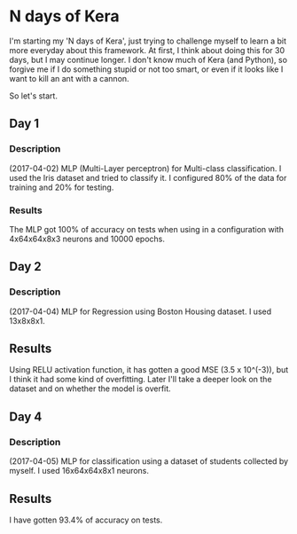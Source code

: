# N days of Kera

I'm starting my 'N days of Kera', just trying to challenge myself to learn a bit more everyday
about this framework. At first, I think about doing this for 30 days, but I may continue longer.
I don't know much of Kera (and Python), so forgive me if I do something stupid or not too smart,
or even if it looks like I want to kill an ant with a cannon.

So let's start.

## Day 1
### Description
(2017-04-02)
MLP (Multi-Layer perceptron) for Multi-class classification.
I used the Iris dataset and tried to classify it. I configured 80% of the data for training
and 20% for testing.

### Results
The MLP got 100% of accuracy on tests when using in a configuration with 4x64x64x8x3 neurons
and 10000 epochs.

## Day 2
### Description
(2017-04-04)
MLP for Regression using Boston Housing dataset.
I used 13x8x8x1. 

## Results
Using RELU activation function, it has gotten a good MSE (3.5 x 10^(-3)), but I think it had some kind of 
overfitting. Later I'll take a deeper look on the dataset and on whether the model is overfit.

## Day 4
### Description
(2017-04-05)
MLP for classification using a dataset of students collected by myself.
I used 16x64x64x8x1 neurons.

## Results
I have gotten 93.4% of accuracy on tests.
